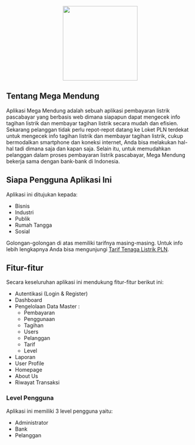<p align="center"><a href="#" target="_blank"><img src="https://github.com/rplb1819-06-auliaelihzafarizrafiqi/1819_rplb_praukk_06_auliaelihzafarizrafiqi/blob/main/public/assets/img/megamendung-logo.png" width="200"></a></p>

## Tentang Mega Mendung

Aplikasi Mega Mendung adalah sebuah aplikasi pembayaran listrik pascabayar yang berbasis web dimana siapapun dapat mengecek info tagihan listrik dan membayar tagihan listrik secara mudah dan efisien. Sekarang pelanggan tidak perlu repot-repot datang ke Loket PLN terdekat untuk mengecek info tagihan listrik dan membayar tagihan listrik, cukup bermodalkan smartphone dan koneksi internet, Anda bisa melakukan hal-hal tadi dimana saja dan kapan saja. Selain itu, untuk memudahkan pelanggan dalam proses pembayaran listrik pascabayar, Mega Mendung bekerja sama dengan bank-bank di Indonesia.

## Siapa Pengguna Aplikasi Ini

Aplikasi ini ditujukan kepada:

-   Bisnis
-   Industri
-   Publik
-   Rumah Tangga
-   Sosial

Golongan-golongan di atas memiliki tarifnya masing-masing. Untuk info lebih lengkapnya Anda bisa mengunjungi [Tarif Tenaga Listrik PLN](https://web.pln.co.id/pelanggan/tarif-tenaga-listrik).

## Fitur-fitur

Secara keseluruhan aplikasi ini mendukung fitur-fitur berikut ini:

-   Autentikasi (Login & Register)
-   Dashboard
-   Pengelolaan Data Master :
    -   Pembayaran
    -   Penggunaan
    -   Tagihan
    -   Users
    -   Pelanggan
    -   Tarif
    -   Level
-   Laporan
-   User Profile
-   Homepage
-   About Us
-   Riwayat Transaksi

### Level Pengguna

Aplikasi ini memiliki 3 level pengguna yaitu:

-   Administrator
-   Bank
-   Pelanggan
